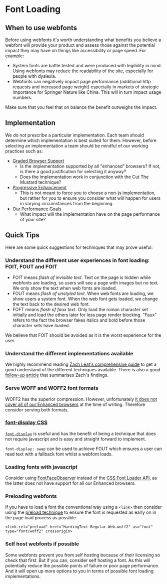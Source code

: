 # Font Loading

## When to use webfonts
Before using webfonts it's worth understanding what benefits you believe a webfont will provide your product and assess those against the potential impact they may have on things like accessibility or page speed. For example:

- System fonts are battle tested and were produced with legibility in mind. Using webfonts may reduce the readability of the site, especially for people with dyslexia.
- Webfonts can negatively impact page performance (additional http requests and increased page weight) especially in markets of strategic importance for Springer Nature like China. This will in turn impact usage numbers.

Make sure that you feel that on balance the benefit outweighs the impact.

## Implementation
We do not prescribe a particular implementation. Each team should determine which implementation is best suited for them. However, before selecting an implementation a team should be mindful of our working practices such as:

- [Graded Browser Support](https://github.com/springernature/frontend-playbook/blob/main/practices/graded-browser-support.md)
  - Is the implementation supported by all "enhanced" browsers? If not, is there a good justification for selecting it anyway?
  - Does the implementation work in conjunction with the Cut The Mustard technique?
- [Progressive Enhancement](https://github.com/springernature/frontend-playbook/blob/main/practices/progressive-enhancement.md)
  - This is not meant to force you to choose a non-js implementation, but rather for you to ensure you consider what will happen for users in varying circumstances from the beginning.
- [Our Performance Goals](https://github.com/springernature/frontend-playbook/blob/main/performance/performance-checklist.md)
  - What impact will the implementation have on the page performance of your site? 
  
## Quick Tips
Here are some quick suggestions for techniques that may prove useful:

### Understand the different user experiences in font loading: FOIT, FOUT and FOIT

- FOIT means _flash of invisible text_. Text on the page is hidden while webfonts are loading, so users will see a page with images but no text. We only show the text when web fonts are loaded.
- FOUT means _flash of unstyled text_. When web fonts are loading, we show users a system font. When the web font gets loaded, we change the text back to the desired web font.
- FOFT means _flash of faux text_. Only load the roman character set initially and load the others later for less page render blocking. "Faux" refers to the fact the browser fakes italics and bold before those character sets have loaded.

We believe that FOIT should be avoided as it is the worst experience for the user.

### Understand the different implementations available

We highly recommend reading [Zach Leat's comprehensive guide](https://www.zachleat.com/web/comprehensive-webfonts/) to get a good understand of the different techniques available. There is also a good [follow-up article](https://css-tricks.com/the-best-font-loading-strategies-and-how-to-execute-them/) that summarises Zach's findings.

### Serve WOFF and WOFF2 font formats

WOFF2 has the superior compression. However, unfortunately [it does not cover all of our Enhanced browsers](https://caniuse.com/woff2) at the time of writing. Therefore consider serving both formats. 

### [font-display CSS](https://developer.mozilla.org/en-US/docs/Web/CSS/@font-face/font-display)

[`font-display`](https://developer.mozilla.org/en-US/docs/Web/CSS/@font-face/font-display) is useful and has the benefit of being a technique that does not require javascript and is easy and straight forward to implement.

`font-display: swap` can be used to achieve FOUT which ensures a user can read text with a fallback font whilst a webfont loads.

### Loading fonts with javascript

Consider using [FontFaceObserver](https://github.com/bramstein/fontfaceobserver) instead of the [CSS Font Loader API](https://drafts.csswg.org/css-font-loading/), as the latter does not have support for all our Enhanced browsers.

### Preloading webfonts

If you have to load a font the conventional way using a `<link>` then consider using the [preload technique](https://web.dev/preload-critical-assets/) to ensure the font is requested as early on in the page load process as possible. 

`<link rel="preload" href="HardingText-Regular-Web.woff2" as="font" type="font/woff2" crossorigin>`


### Self host webfonts if possible

Some webfonts prevent you from self hosting because of their licensing so check that first. But if you can, consider self hosting a font. As this will potentially reduce the possible points of failure or poor page performance. And it will open up more options to you in terms of possible font loading implementations.
